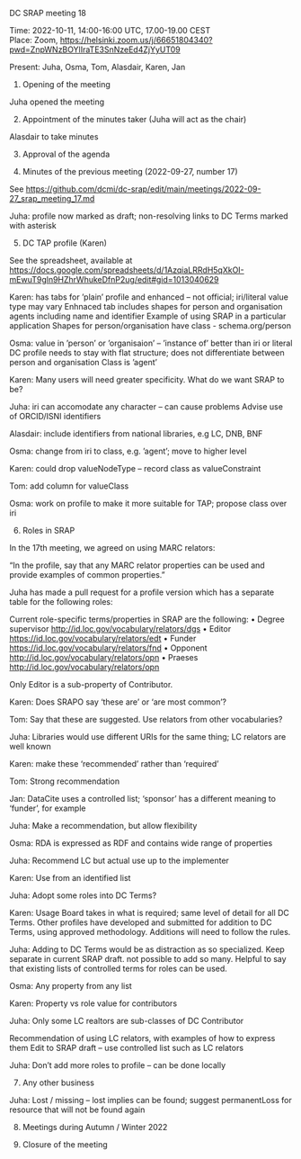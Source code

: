 DC SRAP meeting 18

Time: 2022-10-11, 14:00-16:00 UTC, 17.00-19.00 CEST   
Place: Zoom, https://helsinki.zoom.us/j/66651804340?pwd=ZnpWNzBOYlIraTE3SnNzeEd4ZjYyUT09 

Present: Juha, Osma, Tom, Alasdair, Karen, Jan

1. Opening of the meeting

Juha opened the meeting

2. Appointment of the minutes taker (Juha will act as the chair)

Alasdair to take minutes

3. Approval of the agenda

4. Minutes of the previous meeting (2022-09-27, number 17)

See https://github.com/dcmi/dc-srap/edit/main/meetings/2022-09-27_srap_meeting_17.md

Juha: profile now marked as draft; non-resolving links to DC Terms marked with asterisk

5. DC TAP profile (Karen)

See the spreadsheet, available at https://docs.google.com/spreadsheets/d/1AzqiaLRRdH5qXkOI-mEwuT9gln9HZhrWhukeDfnP2ug/edit#gid=1013040629

Karen: has tabs for ’plain’ profile and enhanced – not official; iri/literal value type may vary
Enhnaced tab includes shapes for person and organisation agents including name and identifier
Example of using SRAP in a particular application
Shapes for person/organisation have class - schema.org/person

Osma: value in ’person’ or ’organisaion’ – ’instance of’ better than iri or literal
DC profile needs to stay with flat structure; does not differentiate between person and organisation
Class is ’agent’

Karen: Many users will need greater specificity. What do we want SRAP to be?

Juha: iri can accomodate any character – can cause problems
Advise use of ORCID/ISNI identifiers

Alasdair: include identifiers from national libraries, e.g LC, DNB, BNF

Osma: change from iri to class, e.g. ’agent’; move to higher level

Karen: could drop valueNodeType – record class as valueConstraint

Tom: add column for valueClass

Osma: work on profile to make it more suitable for TAP; propose class over iri

6. Roles in SRAP

In the 17th meeting, we agreed on using MARC relators:

“In the profile, say that any MARC relator properties can be used and provide examples of common properties.”

Juha has made a pull request for a profile version which has a separate table for the following roles: 

Current role-specific terms/properties in SRAP are the following:
• Degree supervisor http://id.loc.gov/vocabulary/relators/dgs
• Editor https://id.loc.gov/vocabulary/relators/edt
• Funder https://id.loc.gov/vocabulary/relators/fnd
• Opponent http://id.loc.gov/vocabulary/relators/opn
• Praeses http://id.loc.gov/vocabulary/relators/opn

Only Editor is a sub-property of Contributor.

Karen: Does SRAPO say ‘these are’ or ‘are most common’?

Tom: Say that these are suggested. Use relators from other vocabularies?

Juha: Libraries would use different URIs for the same thing; LC relators are well known

Karen: make these ‘recommended’ rather than ‘required’

Tom: Strong recommendation

Jan: DataCite uses a controlled list; ‘sponsor’ has a different meaning to ‘funder’, for example

Juha: Make a recommendation, but allow flexibility

Osma: RDA is expressed as RDF and contains wide range of properties

Juha: Recommend LC but actual use up to the implementer

Karen: Use from an identified list

Juha: Adopt some roles into DC Terms?

Karen: Usage Board takes in what is required; same level of detail for all DC Terms. Other profiles have developed and submitted for addition to DC Terms, using approved methodology. Additions will need to follow the rules.

Juha: Adding to DC Terms would be as distraction as so specialized. Keep separate in current SRAP draft. not possible to add so many. Helpful to say that existing lists of controlled terms for roles can be used.

Osma: Any property from any list

Karen: Property vs role value for contributors

Juha: Only some LC realtors are sub-classes of DC Contributor

Recommendation of using LC relators, with examples of how to express them
Edit to SRAP draft – use controlled list such as LC relators

Juha: Don’t add more roles to profile – can be done locally

7. Any other business

Juha: Lost / missing – lost implies can be found; suggest permanentLoss for resource that will not be found again

8. Meetings during Autumn / Winter 2022 

9. Closure of the meeting
